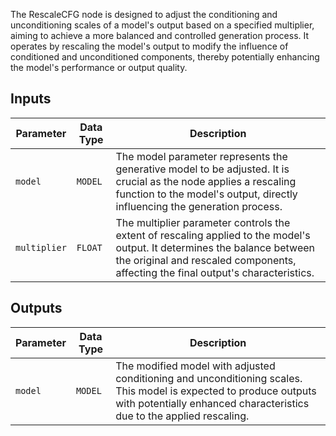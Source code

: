 
The RescaleCFG node is designed to adjust the conditioning and unconditioning scales of a model's output based on a specified multiplier, aiming to achieve a more balanced and controlled generation process. It operates by rescaling the model's output to modify the influence of conditioned and unconditioned components, thereby potentially enhancing the model's performance or output quality.

## Inputs

| Parameter | Data Type | Description |
|-----------|-------------|-------------|
| `model`   | `MODEL`     | The model parameter represents the generative model to be adjusted. It is crucial as the node applies a rescaling function to the model's output, directly influencing the generation process. |
| `multiplier` | `FLOAT` | The multiplier parameter controls the extent of rescaling applied to the model's output. It determines the balance between the original and rescaled components, affecting the final output's characteristics. |

## Outputs

| Parameter | Data Type | Description |
|-----------|-------------|-------------|
| `model`   | `MODEL`     | The modified model with adjusted conditioning and unconditioning scales. This model is expected to produce outputs with potentially enhanced characteristics due to the applied rescaling. |
